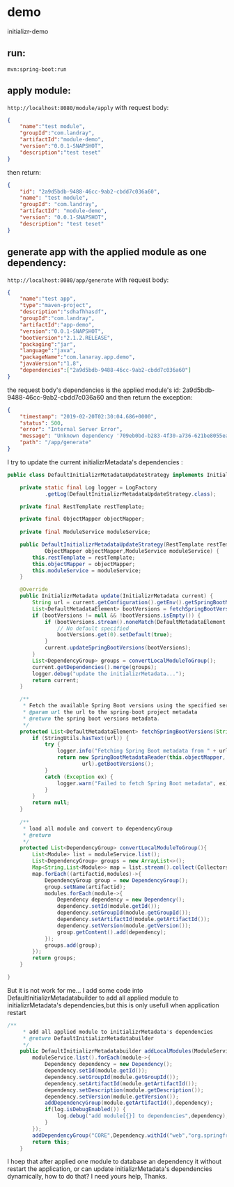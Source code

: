 # demo
initializr-demo

## run: 
`mvn:spring-boot:run` 

## apply module:
`http://localhost:8080/module/apply` with request body:
```json
{
	"name":"test module",
	"groupId":"com.landray",
	"artifactId":"module-demo",
	"version":"0.0.1-SNAPSHOT",
	"description":"test teset"
}
```
then return:
```json
{
    "id": "2a9d5bdb-9488-46cc-9ab2-cbdd7c036a60",
    "name": "test module",
    "groupId": "com.landray",
    "artifactId": "module-demo",
    "version": "0.0.1-SNAPSHOT",
    "description": "test teset"
}
```
## generate app with the applied module as one dependency:
`http://localhost:8080/app/generate` with request body:
```json
{
	"name":"test app",
	"type":"maven-project",
	"description":"sdhafhhasdf",
	"groupId":"com.landray",
	"artifactId":"app-demo",
	"version":"0.0.1-SNAPSHOT",
	"bootVersion":"2.1.2.RELEASE",
	"packaging":"jar",
	"language":"java",
	"packageName":"com.lanaray.app.demo",
	"javaVersion":"1.8",
	"dependencies":["2a9d5bdb-9488-46cc-9ab2-cbdd7c036a60"]
}
```
the request body's dependencies is the applied module's id: 2a9d5bdb-9488-46cc-9ab2-cbdd7c036a60
and then return the exception:
```json
{
    "timestamp": "2019-02-20T02:30:04.686+0000",
    "status": 500,
    "error": "Internal Server Error",
    "message": "Unknown dependency '709eb0bd-b283-4f30-a736-621be8055eaa' check project metadata",
    "path": "/app/generate"
}
```
I try to update the current initializrMetadata's dependencies :
```java
public class DefaultInitializrMetadataUpdateStrategy implements InitializrMetadataUpdateStrategy {

	private static final Log logger = LogFactory
			.getLog(DefaultInitializrMetadataUpdateStrategy.class);

	private final RestTemplate restTemplate;

	private final ObjectMapper objectMapper;
	
	private final ModuleService moduleService;

	public DefaultInitializrMetadataUpdateStrategy(RestTemplate restTemplate,
			ObjectMapper objectMapper,ModuleService moduleService) {
		this.restTemplate = restTemplate;
		this.objectMapper = objectMapper;
		this.moduleService = moduleService;
	}

	@Override
	public InitializrMetadata update(InitializrMetadata current) {
		String url = current.getConfiguration().getEnv().getSpringBootMetadataUrl();
		List<DefaultMetadataElement> bootVersions = fetchSpringBootVersions(url);
		if (bootVersions != null && !bootVersions.isEmpty()) {
			if (bootVersions.stream().noneMatch(DefaultMetadataElement::isDefault)) {
				// No default specified
				bootVersions.get(0).setDefault(true);
			}
			current.updateSpringBootVersions(bootVersions);
		}
		List<DependencyGroup> groups = convertLocalModuleToGroup();
		current.getDependencies().merge(groups);
		logger.debug("update the initializrMetadata...");
		return current;
	}

	/**
	 * Fetch the available Spring Boot versions using the specified service url.
	 * @param url the url to the spring-boot project metadata
	 * @return the spring boot versions metadata.
	 */
	protected List<DefaultMetadataElement> fetchSpringBootVersions(String url) {
		if (StringUtils.hasText(url)) {
			try {
				logger.info("Fetching Spring Boot metadata from " + url);
				return new SpringBootMetadataReader(this.objectMapper, this.restTemplate,
						url).getBootVersions();
			}
			catch (Exception ex) {
				logger.warn("Failed to fetch Spring Boot metadata", ex);
			}
		}
		return null;
	}
	
	/**
	 * load all module and convert to dependencyGroup
	 * @return
	 */
	protected List<DependencyGroup> convertLocalModuleToGroup(){
		List<Module> list = moduleService.list();
		List<DependencyGroup> groups = new ArrayList<>();
		Map<String,List<Module>> map = list.stream().collect(Collectors.groupingBy(Module::getArtifactId));
		map.forEach((artifactid,modules)->{
			DependencyGroup group = new DependencyGroup();
			group.setName(artifactid);
			modules.forEach(module->{
				Dependency dependency = new Dependency();
				dependency.setId(module.getId());
				dependency.setGroupId(module.getGroupId());
				dependency.setArtifactId(module.getArtifactId());
				dependency.setVersion(module.getVersion());
				group.getContent().add(dependency);
			});
			groups.add(group);
		});
		return groups;
	}

}
```
But it is not work for me...
I add some code into DefaultInitializrMetadatabuilder to add all applied module to initializrMetadata's dependencies,but this is only usefull when application restart
```java
/**
	 * add all applied module to initializrMetadata's dependencies
	 * @return DefaultInitializrMetadatabuilder
	 */
	public DefaultInitializrMetadatabuilder addLocalModules(ModuleService moduleService) {
		moduleService.list().forEach(module->{
			Dependency dependency = new Dependency();
			dependency.setId(module.getId());
			dependency.setGroupId(module.getGroupId());
			dependency.setArtifactId(module.getArtifactId());
			dependency.setDescription(module.getDescription());
			dependency.setVersion(module.getVersion());
			addDependencyGroup(module.getArtifactId(),dependency);
			if(log.isDebugEnabled()) {
				log.debug("add module[{}] to dependencies",dependency);
			}
		});
		addDependencyGroup("CORE",Dependency.withId("web","org.springframework.boot", "spring-boot-starter-web"));
		return this;
	}
  ```
 I hoep that after applied one module to database an dependency it without restart the application, or can update initializrMetadata's dependencies dynamically, how to do that?
 I need yours help, Thanks.

